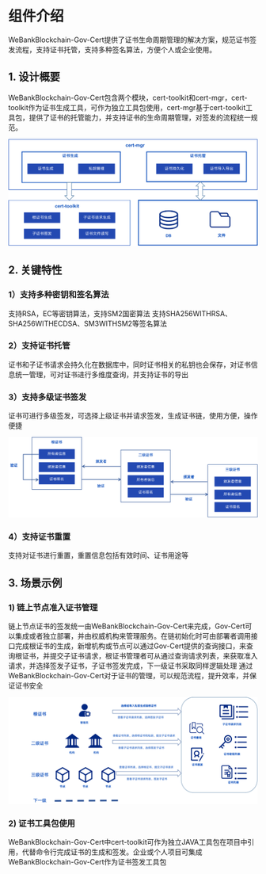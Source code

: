 # 组件介绍

WeBankBlockchain-Gov-Cert提供了证书生命周期管理的解决方案，规范证书签发流程，支持证书托管，支持多种签名算法，方便个人或企业使用。


## 1. 设计概要
WeBankBlockchain-Gov-Cert包含两个模块，cert-toolkit和cert-mgr，cert-toolkit作为证书生成工具，可作为独立工具包使用，cert-mgr基于cert-toolkit工具包，提供了证书的托管能力，并支持证书的生命周期管理，对签发的流程统一规范。

![](img/cert_framework.png)



## 2. 关键特性

### 1）支持多种密钥和签名算法
支持RSA，EC等密钥算法，支持SM2国密算法
支持SHA256WITHRSA、SHA256WITHECDSA、SM3WITHSM2等签名算法

### 2）支持证书托管
证书和子证书请求会持久化在数据库中，同时证书相关的私钥也会保存，对证书信息统一管理，可对证书进行多维度查询，并支持证书的导出


### 3）支持多级证书签发
证书可进行多级签发，可选择上级证书并请求签发，生成证书链，使用方便，操作便捷

![](img/cert_chain.png)

### 4）支持证书重置
支持对证书进行重置，重置信息包括有效时间、证书用途等


## 3. 场景示例

### 1) 链上节点准入证书管理

链上节点证书的签发统一由WeBankBlockchain-Gov-Cert来完成，Gov-Cert可以集成或者独立部署，并由权威机构来管理服务。在链初始化时可由部署者调用接口完成根证书的生成，新增机构或节点可以通过Gov-Cert提供的查询接口，来查询根证书，并提交子证书请求，根证书管理者可从通过查询请求列表，来获取准入请求，并选择签发子证书，子证书签发完成，下一级证书采取同样逻辑处理
通过WeBankBlockchain-Gov-Cert对于证书的管理，可以规范流程，提升效率，并保证证书安全

![](img/cert_use.png)

### 2) 证书工具包使用

WeBankBlockchain-Gov-Cert中cert-toolkit可作为独立JAVA工具包在项目中引用，代替命令行完成证书的生成和签发。企业或个人项目可集成WeBankBlockchain-Gov-Cert作为证书签发工具包

